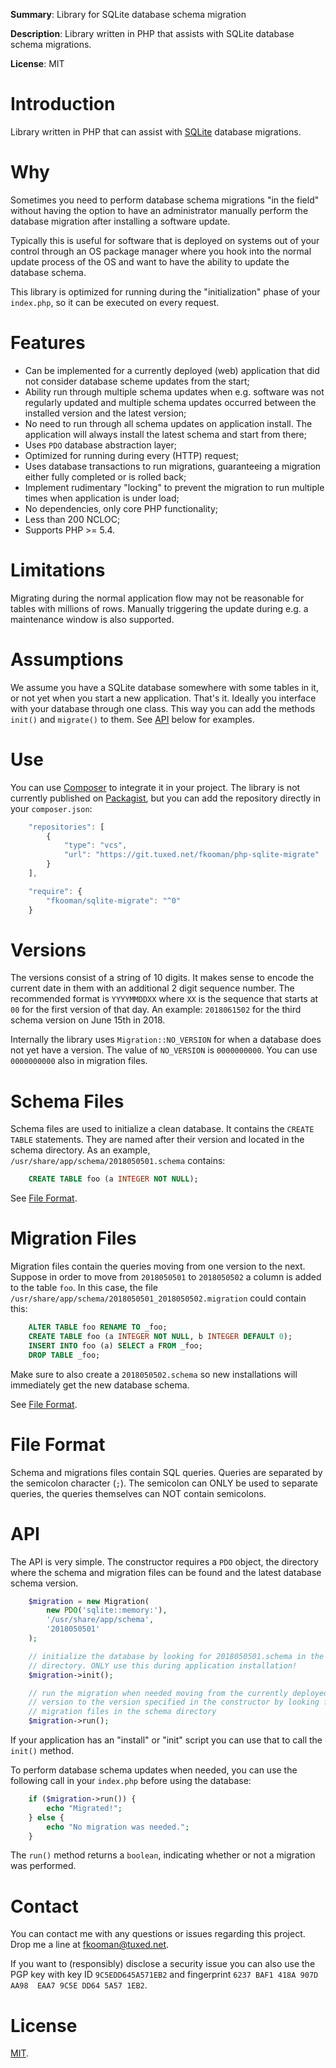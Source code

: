 **Summary**: Library for SQLite database schema migration

**Description**: Library written in PHP that assists with SQLite database 
schema migrations.

**License**: MIT

# Introduction

Library written in PHP that can assist with 
[SQLite](https://www.sqlite.org/index.html) database migrations.

# Why

Sometimes you need to perform database schema migrations "in the field" without
having the option to have an administrator manually perform the database 
migration after installing a software update.

Typically this is useful for software that is deployed on systems out of your
control through an OS package manager where you hook into the normal update 
process of the OS and want to have the ability to update the database schema.

This library is optimized for running during the "initialization" phase of your
`index.php`, so it can be executed on every request.

# Features

* Can be implemented for a currently deployed (web) application that did not 
  consider database scheme updates from the start;
* Ability run through multiple schema updates when e.g. software was not 
  regularly updated and multiple schema updates occurred between the installed 
  version and the latest version;
* No need to run through all schema updates on application install. The 
  application will always install the latest schema and start from there;
* Uses `PDO` database abstraction layer;
* Optimized for running during every (HTTP) request;
* Uses database transactions to run migrations, guaranteeing a migration either
  fully completed or is rolled back;
* Implement rudimentary "locking" to prevent the migration to run multiple 
  times when application is under load;
* No dependencies, only core PHP functionality;
* Less than 200 NCLOC;
* Supports PHP >= 5.4.

# Limitations

Migrating during the normal application flow may not be reasonable for tables
with millions of rows. Manually triggering the update during e.g. a maintenance 
window is also supported.

# Assumptions

We assume you have a SQLite database somewhere with some tables in it, or not 
yet when you start a new application. That's it. Ideally you interface with 
your database through one class. This way you can add the methods `init()` and 
`migrate()` to them. See [API](#api) below for examples.

# Use

You can use [Composer](https://getcomposer.org/) to integrate it in your 
project. The library is not currently published on 
[Packagist](https://packagist.org/), but you can add the repository directly
in your `composer.json`:

```javascript
    "repositories": [
        {
            "type": "vcs",
            "url": "https://git.tuxed.net/fkooman/php-sqlite-migrate"
        }
    ],

    "require": {
        "fkooman/sqlite-migrate": "^0"
    }
```

# Versions

The versions consist of a string of 10 digits. It makes sense to encode the 
current date in them with an additional 2 digit sequence number. The 
recommended format is `YYYYMMDDXX` where `XX` is the sequence that starts at 
`00` for the first version of that day. An example: `2018061502` for the 
third schema version on June 15th in 2018.

Internally the library uses `Migration::NO_VERSION` for when a database does 
not yet have a version. The value of `NO_VERSION` is `0000000000`. You can 
use `0000000000` also in migration files.

# Schema Files

Schema files are used to initialize a clean database. It contains the 
`CREATE TABLE` statements. They are named after their version and located in 
the schema directory. As an example, `/usr/share/app/schema/2018050501.schema` 
contains:

```sql
    CREATE TABLE foo (a INTEGER NOT NULL);
```

See [File Format](#file-format).

# Migration Files

Migration files contain the queries moving from one version to the next. 
Suppose in order to move from `2018050501` to `2018050502` a column is added
to the table `foo`. In this case, the file 
`/usr/share/app/schema/2018050501_2018050502.migration` could contain this:

```sql
    ALTER TABLE foo RENAME TO _foo;
    CREATE TABLE foo (a INTEGER NOT NULL, b INTEGER DEFAULT 0);
    INSERT INTO foo (a) SELECT a FROM _foo;
    DROP TABLE _foo;
```

Make sure to also create a `2018050502.schema` so new installations will 
immediately get the new database schema.

See [File Format](#file-format).

# File Format

Schema and migrations files contain SQL queries. Queries are separated by the 
semicolon character (`;`). The semicolon can ONLY be used to separate queries, 
the queries themselves can NOT contain semicolons.

# API

The API is very simple. The constructor requires a `PDO` object, the directory
where the schema and migration files can be found and the latest database
schema version.

```php
    $migration = new Migration(
        new PDO('sqlite::memory:'),
        '/usr/share/app/schema',
        '2018050501'
    );

    // initialize the database by looking for 2018050501.schema in the schema
    // directory. ONLY use this during application installation!
    $migration->init();

    // run the migration when needed moving from the currently deployed schema
    // version to the version specified in the constructor by looking for 
    // migration files in the schema directory
    $migration->run();
```

If your application has an "install" or "init" script you can use that to call
the `init()` method.

To perform database schema updates when needed, you can use the following call
in your `index.php` before using the database:

```php
    if ($migration->run()) {
        echo "Migrated!";
    } else { 
        echo "No migration was needed.";
    }
```

The `run()` method returns a `boolean`, indicating whether or not a migration 
was performed.

# Contact

You can contact me with any questions or issues regarding this project. Drop
me a line at [fkooman@tuxed.net](mailto:fkooman@tuxed.net).

If you want to (responsibly) disclose a security issue you can also use the
PGP key with key ID `9C5EDD645A571EB2` and fingerprint
`6237 BAF1 418A 907D AA98  EAA7 9C5E DD64 5A57 1EB2`.

# License

[MIT](LICENSE).
